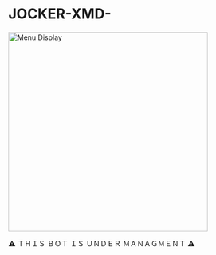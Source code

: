 # JOCKER-XMD-

<h4 align="left"></h4>
<p align="left">
  <img src="https://files.catbox.moe/rmxfeb.png" alt="Menu Display" width="400"/>
</p>




⚠️   ＴＨＩＳ ＢＯＴ ＩＳ ＵＮＤＥＲ ＭＡＮＡＧＭＥＮＴ ⚠️




